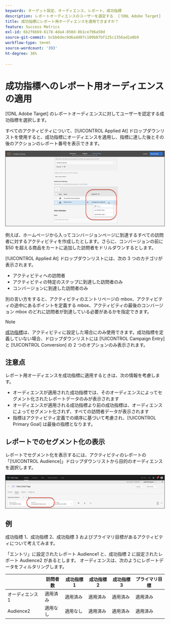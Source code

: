 ```yaml
---
keywords: ターゲット設定、オーディエンス、レポート、成功指標
description: レポートオーディエンスのユーザーを選定する  [!DNL Adobe Target]  の成功指標の選択方法を説明します。
title: 成功指標にレポート用オーディエンスを適用できますか？
feature: Success Metrics
exl-id: 6b2f6669-6178-4da4-850d-8b1ce796a50d
source-git-commit: bcbb6dec9d6add07c109b07bf125c1356ad2a8b9
workflow-type: tm+mt
source-wordcount: '393'
ht-degree: 36%

---
```


# 成功指標へのレポート用オーディエンスの適用

[!DNL Adobe Target] のレポートオーディエンスに対してユーザーを認定する成功指標を選択します。

すべてのアクティビティについて、[!UICONTROL Applied At] ドロップダウンリストを使用すると、成功指標にオーディエンスを適用し、指標に達した後とその後のアクションのレポート番号を表示できます。

![success_metric image](assets/success_metric.png)

例えば、ホームページから入ってコンバージョンページに到達するすべての訪問者に対するアクティビティを作成したとします。さらに、コンバージョンの前に $50 を超える商品をカートに追加した訪問者をドリルダウンするとします。

[!UICONTROL Applied At] ドロップダウンリストには、次の 3 つのカテゴリが表示されます。

* アクティビティへの訪問者
* アクティビティの特定のステップに到達した訪問者のみ
* コンバージョンに到達した訪問者のみ

別の言い方をすると、アクティビティのエントリページの mbox、アクティビティの途中にあるポイントを定義する mbox、アクティビティの最後のコンバージョン mbox のどれに訪問者が到達している必要があるかを指定できます。

>[!NOTE]
>
>[成功指標](/help/main/c-activities/r-success-metrics/success-metrics.md#reference_D011575C85DA48E989A244593D9B9924)は、アクティビティに設定した場合にのみ使用できます。成功指標を定義していない場合、ドロップダウンリストには [!UICONTROL Campaign Entry] と [!UICONTROL Conversion] の 2 つのオプションのみ表示されます。


## 注意点

レポート用オーディエンスを成功指標に適用するときは、次の情報を考慮します。

* オーディエンスが適用された成功指標では、そのオーディエンスによってセグメント化されたレポートデータのみが表示されます
* オーディエンスが適用される成功指標より前の成功指標は、オーディエンスによってセグメント化されず、すべての訪問者データが表示されます
* 指標はアクティビティ定義での順序に基づいて考慮され、[!UICONTROL Primary Goal] は最後の指標となります。

## レポートでのセグメント化の表示

レポートでセグメント化を表示するには、アクティビティのレポートの「[!UICONTROL Audience]」ドロップダウンリストから目的のオーディエンスを選択します。

![reporting_audience_dropdown 画像 &#x200B;](assets/reporting_audience_dropdown.png)

## 例

成功指標 1、成功指標 2、成功指標 3 およびプライマリ目標があるアクティビティについて考えてみます。

「エントリ」に設定されたレポート Audience1 と、成功指標 2 に設定されたレポート Audience2 があるとします。 オーディエンスは、次のようにレポートデータをフィルタリングします。

|  | 訪問者数 | 成功指標 1 | 成功指標 2 | 成功指標 3 | プライマリ目標 |
| --- | --- | --- | --- | --- | --- |
| オーディエンス 1 | 適用済み | 適用済み | 適用済み | 適用済み | 適用済み |
| Audience2 | 適用なし | 適用なし | 適用済み | 適用済み | 適用済み |
